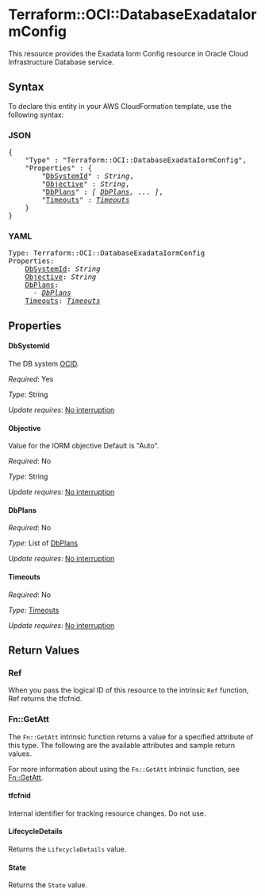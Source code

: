 # Terraform::OCI::DatabaseExadataIormConfig

This resource provides the Exadata Iorm Config resource in Oracle Cloud Infrastructure Database service.

## Syntax

To declare this entity in your AWS CloudFormation template, use the following syntax:

### JSON

<pre>
{
    "Type" : "Terraform::OCI::DatabaseExadataIormConfig",
    "Properties" : {
        "<a href="#dbsystemid" title="DbSystemId">DbSystemId</a>" : <i>String</i>,
        "<a href="#objective" title="Objective">Objective</a>" : <i>String</i>,
        "<a href="#dbplans" title="DbPlans">DbPlans</a>" : <i>[ <a href="dbplans.md">DbPlans</a>, ... ]</i>,
        "<a href="#timeouts" title="Timeouts">Timeouts</a>" : <i><a href="timeouts.md">Timeouts</a></i>
    }
}
</pre>

### YAML

<pre>
Type: Terraform::OCI::DatabaseExadataIormConfig
Properties:
    <a href="#dbsystemid" title="DbSystemId">DbSystemId</a>: <i>String</i>
    <a href="#objective" title="Objective">Objective</a>: <i>String</i>
    <a href="#dbplans" title="DbPlans">DbPlans</a>: <i>
      - <a href="dbplans.md">DbPlans</a></i>
    <a href="#timeouts" title="Timeouts">Timeouts</a>: <i><a href="timeouts.md">Timeouts</a></i>
</pre>

## Properties

#### DbSystemId

The DB system [OCID](https://docs.cloud.oracle.com/iaas/Content/General/Concepts/identifiers.htm).

_Required_: Yes

_Type_: String

_Update requires_: [No interruption](https://docs.aws.amazon.com/AWSCloudFormation/latest/UserGuide/using-cfn-updating-stacks-update-behaviors.html#update-no-interrupt)

#### Objective

Value for the IORM objective Default is "Auto".

_Required_: No

_Type_: String

_Update requires_: [No interruption](https://docs.aws.amazon.com/AWSCloudFormation/latest/UserGuide/using-cfn-updating-stacks-update-behaviors.html#update-no-interrupt)

#### DbPlans

_Required_: No

_Type_: List of <a href="dbplans.md">DbPlans</a>

_Update requires_: [No interruption](https://docs.aws.amazon.com/AWSCloudFormation/latest/UserGuide/using-cfn-updating-stacks-update-behaviors.html#update-no-interrupt)

#### Timeouts

_Required_: No

_Type_: <a href="timeouts.md">Timeouts</a>

_Update requires_: [No interruption](https://docs.aws.amazon.com/AWSCloudFormation/latest/UserGuide/using-cfn-updating-stacks-update-behaviors.html#update-no-interrupt)

## Return Values

### Ref

When you pass the logical ID of this resource to the intrinsic `Ref` function, Ref returns the tfcfnid.

### Fn::GetAtt

The `Fn::GetAtt` intrinsic function returns a value for a specified attribute of this type. The following are the available attributes and sample return values.

For more information about using the `Fn::GetAtt` intrinsic function, see [Fn::GetAtt](https://docs.aws.amazon.com/AWSCloudFormation/latest/UserGuide/intrinsic-function-reference-getatt.html).

#### tfcfnid

Internal identifier for tracking resource changes. Do not use.

#### LifecycleDetails

Returns the <code>LifecycleDetails</code> value.

#### State

Returns the <code>State</code> value.

